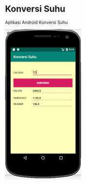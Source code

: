 # Konversi Suhu
Aplikasi Android Konversi Suhu

<p>
  <img src="https://raw.githubusercontent.com/ahmadlufiau/konversisuhu/master/Screnshoot.png" width="250"/>
</p>
